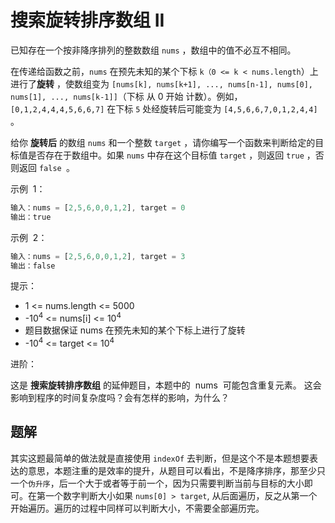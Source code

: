 # 搜索旋转排序数组 II

已知存在一个按非降序排列的整数数组 `nums` ，数组中的值不必互不相同。

在传递给函数之前，`nums` 在预先未知的某个下标 `k（0 <= k < nums.length`）上进行了**旋转** ，使数组变为 `[nums[k], nums[k+1], ..., nums[n-1], nums[0], nums[1], ..., nums[k-1]]`（下标 从 0 开始 计数）。例如， `[0,1,2,4,4,4,5,6,6,7]` 在下标 `5` 处经旋转后可能变为 `[4,5,6,6,7,0,1,2,4,4]` 。

给你 **旋转后** 的数组 `nums` 和一个整数 `target` ，请你编写一个函数来判断给定的目标值是否存在于数组中。如果 `nums` 中存在这个目标值 `target` ，则返回 `true` ，否则返回 `false `。

示例  1：

```ts
输入：nums = [2,5,6,0,0,1,2], target = 0
输出：true
```

示例  2：

```ts
输入：nums = [2,5,6,0,0,1,2], target = 3
输出：false
```

提示：

- 1 <= nums.length <= 5000
- -10<sup>4</sup> <= nums[i] <= 10<sup>4</sup>
- 题目数据保证 nums 在预先未知的某个下标上进行了旋转
- -10<sup>4</sup> <= target <= 10<sup>4</sup>

进阶：

这是 **搜索旋转排序数组** 的延伸题目，本题中的  nums  可能包含重复元素。
这会影响到程序的时间复杂度吗？会有怎样的影响，为什么？

## 题解

其实这题最简单的做法就是直接使用 `indexOf` 去判断，但是这个不是本题想要表达的意思，本题注重的是效率的提升，从题目可以看出，不是降序排序，那至少只一个`伪升序`，后一个大于或者等于前一个，因为只需要判断当前与目标的大小即可。在第一个数字判断大小如果 `nums[0] > target`, 从后面遍历，反之从第一个开始遍历。遍历的过程中同样可以判断大小，不需要全部遍历完。
